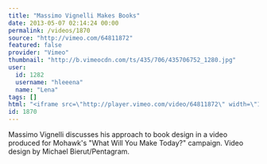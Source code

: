 ```yaml
---
title: "Massimo Vignelli Makes Books"
date: 2013-05-07 02:14:24 00:00
permalink: /videos/1870
source: "http://vimeo.com/64811872"
featured: false
provider: "Vimeo"
thumbnail: "http://b.vimeocdn.com/ts/435/706/435706752_1280.jpg"
user:
  id: 1282
  username: "hleeena"
  name: "Lena"
tags: []
html: "<iframe src=\"http://player.vimeo.com/video/64811872\" width=\"1280\" height=\"720\" frameborder=\"0\" webkitAllowFullScreen mozallowfullscreen allowFullScreen></iframe>"
id: 1870
---
```


Massimo Vignelli discusses his approach to book design in a video produced for Mohawk's "What Will You Make Today?" campaign. Video design by Michael Bierut/Pentagram.